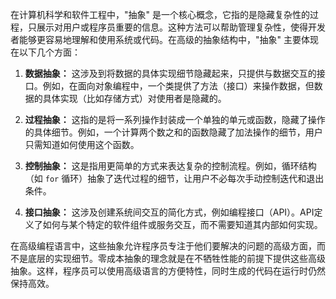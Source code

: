 在计算机科学和软件工程中，"抽象" 是一个核心概念，它指的是隐藏复杂性的过程，只展示对用户或程序员重要的信息。这种方法可以帮助管理复杂性，使得开发者能够更容易地理解和使用系统或代码。在高级的抽象结构中，"抽象" 主要体现在以下几个方面：

1. **数据抽象：** 这涉及到将数据的具体实现细节隐藏起来，只提供与数据交互的接口。例如，在面向对象编程中，一个类提供了方法（接口）来操作数据，但数据的具体实现（比如存储方式）对使用者是隐藏的。
    
2. **过程抽象：** 这指的是将一系列操作封装成一个单独的单元或函数，隐藏了操作的具体细节。例如，一个计算两个数之和的函数隐藏了加法操作的细节，用户只需知道如何使用这个函数。
    
3. **控制抽象：** 这是指用更简单的方式来表达复杂的控制流程。例如，循环结构（如 `for` 循环）抽象了迭代过程的细节，让用户不必每次手动控制迭代和退出条件。
    
4. **接口抽象：** 这涉及创建系统间交互的简化方式，例如编程接口（API）。API定义了如何与某个特定的软件组件或服务交互，而不需要知道其内部如何实现。
    

在高级编程语言中，这些抽象允许程序员专注于他们要解决的问题的高级方面，而不是底层的实现细节。零成本抽象的理念就是在不牺牲性能的前提下提供这些高级抽象。这样，程序员可以使用高级语言的方便特性，同时生成的代码在运行时仍然保持高效。